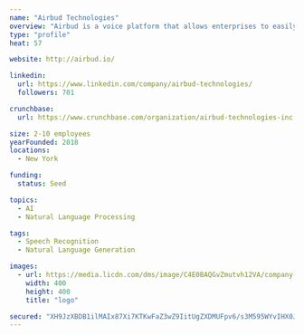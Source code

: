 ```yaml
---
name: "Airbud Technologies"
overview: "Airbud is a voice platform that allows enterprises to easily add voice capabilities to their websites and mobile apps. We use natural language understanding to let people have two-way conversations that simplify their access to information. Starting with healthcare, we enable organizations to customize navigation and better engage their customers."
type: "profile"
heat: 57

website: http://airbud.io/

linkedin:
  url: https://www.linkedin.com/company/airbud-technologies/
  followers: 701

crunchbase:
  url: https://www.crunchbase.com/organization/airbud-technologies-inc

size: 2-10 employees
yearFounded: 2018
locations:
  - New York

funding:
  status: Seed

topics:
  - AI
  - Natural Language Processing

tags:
  - Speech Recognition
  - Natural Language Generation

images:
  - url: https://media.licdn.com/dms/image/C4E0BAQGvZmutvh12VA/company-logo_400_400/0?e=1582761600&v=beta&t=GdMVyMM7gWgjlvLtlep6ENQ3TVFiisQFme-CO_z_M1k
    width: 400
    height: 400
    title: "logo"

secured: "XH9JzXBDB1ilMAIx87Xi7KTKwFaZ3wZ9IitUgZXDMUFpv6/s3M595WYvIHX0J5h+r5UhG5q/nEQn3/wS5GMWVg4RG87yeq5OrWn4h0Imq5eVQs1RdPD8ejI2MSYRSEFTToYDqV0+3coCHLoeQPVbi1xFiu7mTnXilinzL4yWSvq2z10RK91m4/nE998Gi+KBg/I8OURzx1K0ffQAdptAR836s9BwpspyAHUmbVHHPwBrbyZcsFinNqeG0YNk9+Etd/lY4jIuU0ouBxIjs4QjOdVNwvaBn+TeiUbiabeNIuUjC4Q7gmWW/wiNtmyr9Q7+;qJ5sI3VrguFKUCZTqPmUKw=="
---
```


